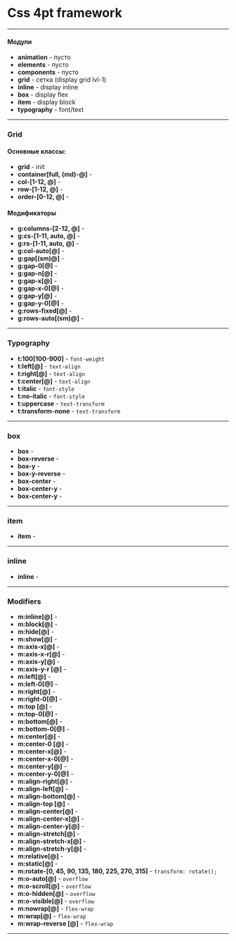 # Css 4pt framework
---
#### Модули
* **animation** - пусто
* **elements** - пусто
* **components** - пусто
* **grid** - сетка (display grid lvl-1)
* **inline** - display inline
* **box** - display flex
* **item** - display block
* **typography** - font/text 
---
### Grid
#### Основные классы:
* **grid** - init
* **container[full, (md)-@]** -
* **col-[1-12, @]** -
* **row-[1-12, @]** - 
* **order-[0-12, @]** - 
#### Модификаторы
* **g:columns-[2-12, @]** -
* **g:cs-[1-11, auto, @]** -
* **g:rs-[1-11, auto, @]** -
* **g:col-auto[@]** -
* **g:gap[(sm)@]** - 
* **g:gap-0[@]** - 
* **g:gap-n[@]** - 
* **g:gap-x[@]** - 
* **g:gap-x-0[@]** - 
* **g:gap-y[@]** - 
* **g:gap-y-0[@]** - 
* **g:rows-fixed[@]** - 
* **g:rows-auto[(sm)@]** - 
---
### Typography
* **t:100[100-900]** - `font-weight`
* **t:left[@]** - `text-align`
* **t:right[@]** - `text-align`
* **t:center[@]** - `text-align`
* **t:italic** - `font-style`
* **t:no-italic** - `font-style`
* **t:uppercase** - `text-transform`
* **t:transform-none** - `text-transform`
---
### box
* **box** -
* **box-reverse** -
* **box-y** -
* **box-y-reverse** -
* **box-center** -
* **box-center-y** -
* **box-center-y** -
---
### item
* **item** -
---
### inline
* **inline** -
---
### Modifiers
* **m:inline[@]** -
* **m:block[@]** -
* **m:hide[@]** -
* **m:show[@]** -
* **m:axis-x[@]** -
* **m:axis-x-r[@]** -
* **m:axis-y[@]** -
* **m:axis-y-r [@]** -
* **m:left[@]** -
* **m:left-0[@]** -
* **m:right[@]** -
* **m:right-0[@]** -
* **m:top [@]** -
* **m:top-0[@]** -
* **m:bottom[@]** -
* **m:bottom-0[@]** -
* **m:center[@]** -
* **m:center-0 [@]** -
* **m:center-x[@]** -
* **m:center-x-0[@]** -
* **m:center-y[@]** -
* **m:center-y-0[@]** -
* **m:align-right[@]** -
* **m:align-left[@]** -
* **m:align-bottom[@]** -
* **m:align-top [@]** -
* **m:align-center[@]** -
* **m:align-center-x[@]** -
* **m:align-center-y[@]** -
* **m:align-stretch[@]** -
* **m:align-stretch-x[@]** -
* **m:align-stretch-y[@]** -
* **m:relative[@]** -
* **m:static[@]** -
* **m:rotate-[0, 45, 90, 135, 180, 225, 270, 315]** - `transform: rotate();`
* **m:o-auto[@]** - `overflow`
* **m:o-scroll[@]** - `overflow`
* **m:o-hidden[@]** - `overflow`
* **m:o-visible[@]** - `overflow`
* **m:nowrap[@]** - `flex-wrap`
* **m:wrap[@]** - `flex-wrap`
* **m:wrap-reverse [@]** - `flex-wrap`
---
